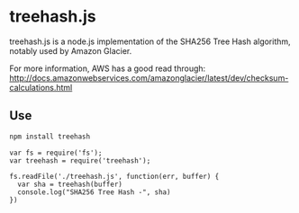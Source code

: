 # treehash.js

treehash.js is a node.js implementation of the SHA256 Tree Hash algorithm, notably used by Amazon Glacier.

For more information, AWS has a good read through: http://docs.amazonwebservices.com/amazonglacier/latest/dev/checksum-calculations.html
## Use

```bash
npm install treehash
```

```node
var fs = require('fs');
var treehash = require('treehash');

fs.readFile('./treehash.js', function(err, buffer) {
  var sha = treehash(buffer)
  console.log("SHA256 Tree Hash -", sha)
})
```

